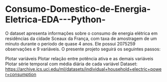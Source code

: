 # Consumo-Domestico-de-Energia-Eletrica-EDA---Python-

O dataset apresenta informações sobre o consumo de energia elétrica em residências da cidade Sceaux da França, com taxa de amostragem de um minuto durante o período de quase 4 anos. Ele possui 2075259 observações e 9 variáveis. O presente projeto seguirá os seguintes passos:

Plotar variáveis
Plotar relação entre potência ativa e as demais variáveis
Plotar série temporal com média diária de cada variável
Dataset: https://archive.ics.uci.edu/ml/datasets/individual+household+electric+power+consumption

